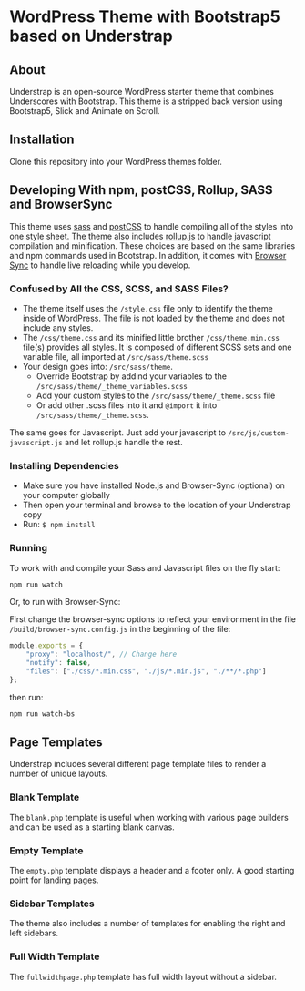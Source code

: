 # WordPress Theme with Bootstrap5 based on Understrap

## About

Understrap is an open-source WordPress starter theme that combines Underscores with Bootstrap. This theme is a stripped back version using Bootstrap5, Slick and Animate on Scroll.

## Installation

Clone this repository into your WordPress themes folder.

## Developing With npm, postCSS, Rollup, SASS and BrowserSync

This theme uses [sass](https://www.npmjs.com/package/sass) and [postCSS](https://postcss.org) to handle compiling all of the styles into one style sheet. The theme also includes [rollup.js](https://www.rollupjs.org/) to handle javascript compilation and minification. These choices are based on the same libraries and npm commands used in Bootstrap. In addition, it comes with [Browser Sync](http://browsersync.io) to handle live reloading while you develop.

### Confused by All the CSS, SCSS, and SASS Files?

- The theme itself uses the `/style.css` file only to identify the theme inside of WordPress. The file is not loaded by the theme and does not include any styles.
- The `/css/theme.css` and its minified little brother `/css/theme.min.css` file(s) provides all styles. It is composed of different SCSS sets and one variable file, all imported at `/src/sass/theme.scss`
- Your design goes into: `/src/sass/theme`.
  - Override Bootstrap by addind your variables to the `/src/sass/theme/_theme_variables.scss`
  - Add your custom styles to the `/src/sass/theme/_theme.scss` file
  - Or add other .scss files into it and `@import` it into `/src/sass/theme/_theme.scss`.

The same goes for Javascript. Just add your javascript to `/src/js/custom-javascript.js` and let rollup.js handle the rest.

### Installing Dependencies
- Make sure you have installed Node.js and Browser-Sync (optional) on your computer globally
- Then open your terminal and browse to the location of your Understrap copy
- Run: `$ npm install`

### Running
To work with and compile your Sass and Javascript files on the fly start:

```bash
npm run watch
```

Or, to run with Browser-Sync:

First change the browser-sync options to reflect your environment in the file `/build/browser-sync.config.js` in the beginning of the file:
```javascript
module.exports = {
	"proxy": "localhost/", // Change here
	"notify": false,
	"files": ["./css/*.min.css", "./js/*.min.js", "./**/*.php"]
};
```

then run:

```bash
npm run watch-bs
```

## Page Templates
Understrap includes several different page template files to render a number of unique layouts.

### Blank Template

The `blank.php` template is useful when working with various page builders and can be used as a starting blank canvas.

### Empty Template

The `empty.php` template displays a header and a footer only. A good starting point for landing pages.

### Sidebar Templates

The theme also includes a number of templates for enabling the right and left sidebars.

### Full Width Template

The `fullwidthpage.php` template has full width layout without a sidebar.

